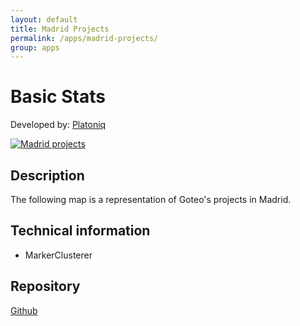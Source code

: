 ```yaml
---
layout: default
title: Madrid Projects
permalink: /apps/madrid-projects/
group: apps
---
```

# Basic Stats
Developed by: [Platoniq](http://www.youcoop.org/)

 [![Madrid projects ](//developers.goteo.org/assets/images/app3.png)](http://experiments.goteo.org/madrid-projects)


## Description

 The following map is a representation of Goteo's projects in Madrid. 

## Technical information

- MarkerClusterer

## Repository

[Github]()





